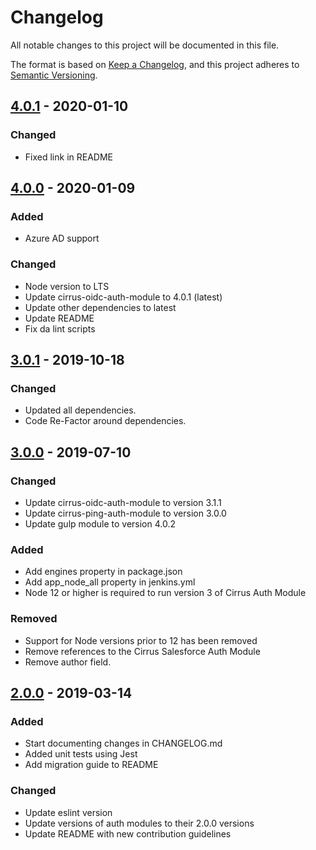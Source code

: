 # Changelog

All notable changes to this project will be documented in this file.

The format is based on [Keep a Changelog](https://keepachangelog.com/en/1.0.0/), and this project adheres to [Semantic Versioning](https://semver.org/spec/v2.0.0.html).

## [4.0.1] - 2020-01-10
### Changed
- Fixed link in README

## [4.0.0] - 2020-01-09
### Added
- Azure AD support
### Changed
- Node version to LTS
- Update cirrus-oidc-auth-module to 4.0.1 (latest)
- Update other dependencies to latest
- Update README
- Fix da lint scripts

## [3.0.1] - 2019-10-18
### Changed
- Updated all dependencies.
- Code Re-Factor around dependencies.

## [3.0.0] - 2019-07-10
### Changed
- Update cirrus-oidc-auth-module to version 3.1.1
- Update cirrus-ping-auth-module to version 3.0.0
- Update gulp module to version 4.0.2

### Added
- Add engines property in package.json
- Add app_node_all property in jenkins.yml
- Node 12 or higher is required to run version 3 of Cirrus Auth Module

### Removed
- Support for Node versions prior to 12 has been removed
- Remove references to the Cirrus Salesforce Auth Module
- Remove author field.


## [2.0.0] - 2019-03-14
### Added
- Start documenting changes in CHANGELOG.md
- Added unit tests using Jest
- Add migration guide to README

### Changed
- Update eslint version
- Update versions of auth modules to their 2.0.0 versions
- Update README with new contribution guidelines

[4.0.1]: https://github.com/EliLillyCo/CIRR_OIDC_AUTH_MODULE/compare/v4.0.0...v4.0.1
[4.0.0]: https://github.com/EliLillyCo/CIRR_OIDC_AUTH_MODULE/compare/v3.0.1...v4.0.0
[3.0.1]: https://github.com/EliLillyCo/CIRR_OIDC_AUTH_MODULE/compare/v3.0.0...v3.0.1
[3.0.0]: https://github.com/EliLillyCo/CIRR_OIDC_AUTH_MODULE/compare/v2.0.0...v3.0.0
[2.0.0]: https://github.com/EliLillyCo/CIRR_OIDC_AUTH_MODULE/compare/v1.2.5...v2.0.0
